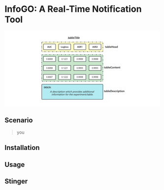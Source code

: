 # InfoGO: A Real-Time Notification Tool

![Table of InfoGO](imgs/InfoGO-Table-illustration.jpg)

## Scenario

> you

## Installation



## Usage





## Stinger
